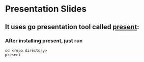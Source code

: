 # Presentation Slides

## It uses go presentation tool called [present](https://godoc.org/golang.org/x/tools/present):
### After installing present, just run
```shell
cd <repo directory>
present
```
